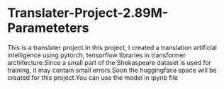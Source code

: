 # Translater-Project-2.89M-Parameteters
This is a translater project.In this project, I created a translation artificial intelligence using pytorch, tensorflow libraries in transformer architecture.Since a small part of the Shekaspeare dataset is used for training, it may contain small errors.Soon the huggingface space will be created for this project.You can use the model in ipynb file
